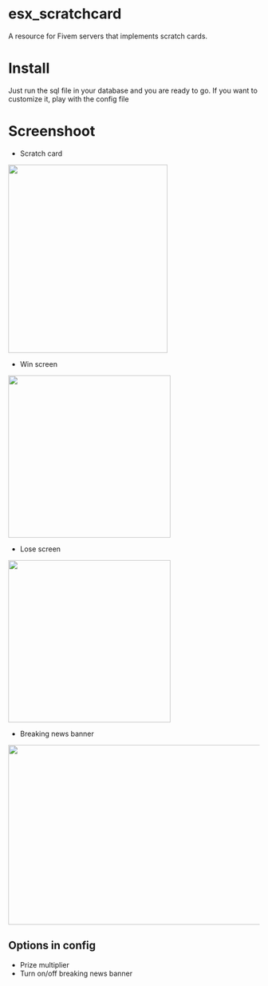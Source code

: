 # esx_scratchcard
A resource for Fivem servers that implements scratch cards.

# Install
Just run the sql file in your database and you are ready to go. If you want to customize it, play with the config file

# Screenshoot
* Scratch card
<img src="https://i.postimg.cc/15jBX15m/i2.png" height="377" width="319">

* Win screen
<img src="https://i.postimg.cc/nh9kQSCv/i3.png" height="325" width="325">

* Lose screen
<img src="https://i.postimg.cc/k5ryNNbL/i4.png" height="325" width="325">

* Breaking news banner
<img src="https://i.postimg.cc/m2DVTg4p/i1.png" height="360" width="640">

## Options in config
* Prize multiplier
* Turn on/off breaking news banner
